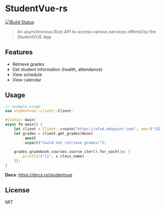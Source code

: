 # StudentVue-rs
[![Build Status](https://travis-ci.com/13laze/StudentVue-rs.svg?token=SpHdVJ8r5mp8isWTpdaF&branch=master)](https://travis-ci.com/13laze/StudentVue-rs)

> An asynchronous Rust API to access various services offered by the StudentVUE App

## Features
- Retrieve grades
- Get student information (health, attendance)
- View schedule
- View calendar 

## Usage 
```rust
// example usage
use studentvue::client::Client;

#[tokio::main]
async fn main() {
    let client = Client::create("https://afsd.edupoint.com/", env!("SID"), env!("SPWD"));
    let grades = client.get_grades(None)
        .await
        .expect("Could not retrieve grades!");
    
    grades.gradebook.courses.course.iter().for_each(|x| {
        println!("{}", x.class_name)
    });
}
```
__Docs__: https://docs.rs/studentvue

## License
MIT

